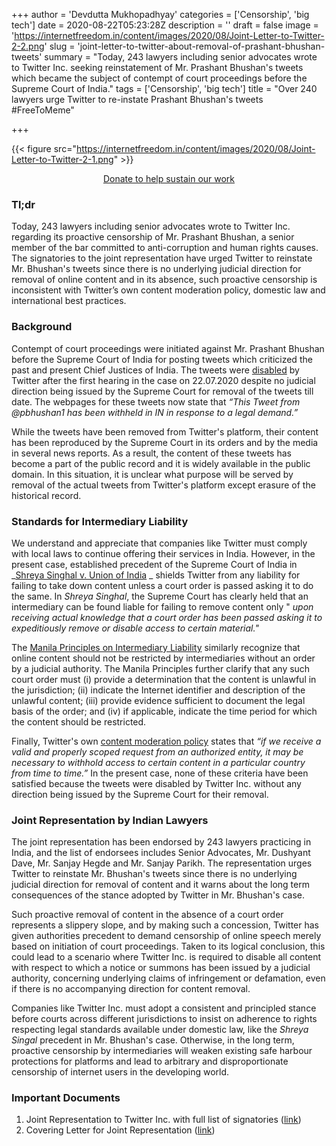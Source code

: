 +++
author = 'Devdutta Mukhopadhyay'
categories = ['Censorship', 'big tech']
date = 2020-08-22T05:23:28Z
description = ''
draft = false
image = 'https://internetfreedom.in/content/images/2020/08/Joint-Letter-to-Twitter-2-2.png'
slug = 'joint-letter-to-twitter-about-removal-of-prashant-bhushan-tweets'
summary = "Today, 243 lawyers including senior advocates wrote to Twitter Inc. seeking reinstatement of Mr. Prashant Bhushan's tweets which became the subject of contempt of court proceedings before the Supreme Court of India."
tags = ['Censorship', 'big tech']
title = "Over 240 lawyers urge Twitter to re-instate Prashant Bhushan's tweets #FreeToMeme"

+++


{{< figure src="https://internetfreedom.in/content/images/2020/08/Joint-Letter-to-Twitter-2-1.png" >}}

<div style="text-align:center;">
    <a href="https://internetfreedom.in/donate/" class="button">Donate to help sustain our work</a>
</div>

### Tl;dr

Today, 243 lawyers including senior advocates wrote to Twitter Inc. regarding its proactive censorship of Mr. Prashant Bhushan, a senior member of the bar committed to anti-corruption and human rights causes. The signatories to the joint representation have urged Twitter to reinstate Mr. Bhushan's tweets since there is no underlying judicial direction for removal of online content and in its absence, such proactive censorship is inconsistent with Twitter’s own content moderation policy, domestic law and international best practices.

### Background

Contempt of court proceedings were initiated against Mr. Prashant Bhushan before the Supreme Court of India for posting tweets which criticized the past and present Chief Justices of India. The tweets were [disabled](https://www.livelaw.in/top-stories/twitter-withholds-prashant-bhushans-tweets-over-which-sc-issued-contempt-notice-160466) by Twitter after the first hearing in the case on 22.07.2020 despite no judicial direction being issued by the Supreme Court for removal of the tweets till date.  The webpages for these tweets now state that _“This Tweet from @pbhushan1 has been withheld in IN in response to a legal demand.”_

While the tweets have been removed from Twitter's platform, their content has been reproduced by the Supreme Court in its orders and by the media in several news reports. As a result, the content of these tweets has become a part of the public record and it is widely available in the public domain. In this situation, it is unclear what purpose will be served by removal of the actual tweets from Twitter's platform except erasure of the historical record.

### Standards for Intermediary Liability

We understand and appreciate that companies like Twitter must comply with local laws to continue offering their services in India. However, in the present case, established precedent of the Supreme Court of India in  _[Shreya Singhal v. Union of India](https://indiankanoon.org/doc/110813550/) _ shields Twitter from any liability for failing to take down content unless a court order is passed asking it to do the same. In _Shreya Singhal_, the Supreme Court has clearly held that an intermediary can be found liable for failing to remove content only " _upon receiving actual knowledge that a court order has been passed asking it to expeditiously remove or disable access to certain material."_

The [Manila Principles on Intermediary Liability](https://www.manilaprinciples.org) similarly recognize that online content should not be restricted by intermediaries without an order by a judicial authority. The Manila Principles further clarify that any such court order must (i) provide a determination that the content is unlawful in the jurisdiction; (ii) indicate the Internet identifier and description of the unlawful content; (iii) provide evidence sufficient to document the legal basis of the order; and (iv) if applicable, indicate the time period for which the content should be restricted.

Finally, Twitter's own [content moderation policy](https://help.twitter.com/en/rules-and-policies/tweet-withheld-by-country) states that _“if we receive a valid and properly scoped request from an authorized entity, it may be necessary to withhold access to certain content in a particular country from time to time.”_ In the present case, none of these criteria have been satisfied because the tweets were disabled by Twitter Inc. without any direction being issued by the Supreme Court for their removal.

### Joint Representation by Indian Lawyers

The joint representation has been endorsed by 243 lawyers practicing in India, and the list of endorsees includes Senior Advocates, Mr. Dushyant Dave, Mr. Sanjay Hegde and Mr. Sanjay Parikh. The representation urges Twitter to reinstate Mr. Bhushan's tweets since there is no underlying judicial direction for removal of content and it warns about the long term consequences of the stance adopted by Twitter in Mr. Bhushan's case.

Such proactive removal of content in the absence of a court order represents a slippery slope, and by making such a concession, Twitter has given authorities precedent to demand censorship of online speech merely based on initiation of court proceedings. Taken to its logical conclusion, this could lead to a scenario where Twitter Inc. is required to disable all content with respect to which a notice or summons has been issued by a judicial authority, concerning underlying claims of infringement or defamation, even if there is no accompanying direction for content removal.

Companies like Twitter Inc. must adopt a consistent and principled stance before courts across different jurisdictions to insist on adherence to rights respecting legal standards available under domestic law, like the _Shreya Singal_ precedent in Mr. Bhushan's case. Otherwise, in the long term, proactive censorship by intermediaries will weaken existing safe harbour protections for platforms and lead to arbitrary and disproportionate censorship of internet users in the developing world.

### Important Documents

1. Joint Representation to Twitter Inc. with full list of signatories ([link](https://drive.google.com/file/d/14pgi2SEwnvyakF2gzN_TP09zlue7_tJU/view?usp=sharing))
2. Covering Letter for Joint Representation ([link](https://drive.google.com/file/d/1qr3ZR1eMA59PiLel2kneVCDt61OoW2AL/view?usp=sharing))



